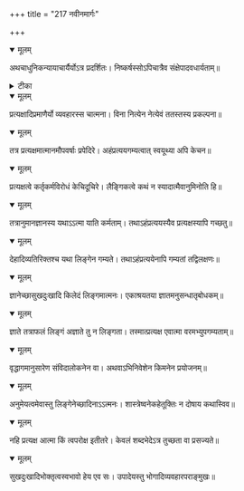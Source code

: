+++
title = "217 नवीनमार्गः"

+++


<details open><summary>मूलम्</summary>

अथचाधुनिकन्यायाचार्यैर्योऽत्र प्रदर्शितः। निष्कर्षस्सोऽपिचात्रैव संक्षेपादवधार्यताम्॥
</details>



<details><summary>टीका</summary>

न्या. म.[429]
</details>



<details open><summary>मूलम्</summary>

प्रत्यक्षादिप्रमाणैर्यो व्यवहारस्स चात्मना। विना नित्येन नेत्येवं ततस्तस्य प्रकल्पना॥
</details>



<details open><summary>मूलम्</summary>

तत्र प्रत्यक्षमात्मानमौपवर्षाः प्रपेदिरे। अहंप्रत्ययगम्यत्वात् स्वयूथ्या अपि केचन॥
</details>



<details open><summary>मूलम्</summary>

प्रत्यक्षत्वे कर्तृकर्मविरोधं केचिदूचिरे। लैङ्गिकत्वे कथं न स्यादात्मैवानुमिनोति हि॥
</details>



<details open><summary>मूलम्</summary>

तत्रानुमानज्ञानस्य यथाऽऽत्मा याति कर्मताम्। तथाऽहंप्रत्ययस्यैव प्रत्यक्षस्यापि गच्छतु॥
</details>



<details open><summary>मूलम्</summary>

देहादिव्यतिरिक्तश्च यथा लिङ्गेन गम्यते। तथाऽहंप्रत्ययेनापि गम्यतां तद्विलक्षणः॥
</details>



<details open><summary>मूलम्</summary>

ज्ञानेच्छासुखदुःखादि किलेदं लिङ्गमात्मनः। एकाश्रयतया ज्ञातमनुसन्धातृबोधकम्॥
</details>



<details open><summary>मूलम्</summary>

ज्ञाते तत्राफलं लिङ्गं अज्ञाते तु न लिङ्गता। तस्मात्प्रत्यक्ष एवात्मा वरमभ्युपगम्यताम्॥
</details>



<details open><summary>मूलम्</summary>

वृद्धागमानुसारेण संविदालोकनेन वा। अथवाऽभिनिवेशेन किमनेन प्रयोजनम्॥
</details>



<details open><summary>मूलम्</summary>

अनुमेयत्वमेवास्तु लिङ्गेनेच्छादिनाऽऽत्मनः। शास्त्रेष्वनेकहेतूक्तिः न दोषाय कथास्विव॥
</details>



<details open><summary>मूलम्</summary>

नहि प्रत्यक्ष आत्मा किं त्वपरोक्ष इतीतरे। केवलं शब्दभेदेऽत्र तुच्छता वा प्रसज्यते॥
</details>



<details open><summary>मूलम्</summary>

सुखदुःखादिभोक्तृत्वस्वभावो हेय एव सः। उपादेयस्तु भोगादिव्यवहारपराङ्मुखः॥
</details>

